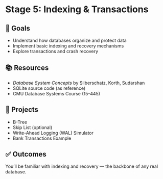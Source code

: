 # Stage 5: Indexing & Transactions

## 🎯 Goals
- Understand how databases organize and protect data
- Implement basic indexing and recovery mechanisms
- Explore transactions and crash recovery

## 📚 Resources
- *Database System Concepts* by Silberschatz, Korth, Sudarshan
- SQLite source code (as reference)
- CMU Database Systems Course (15-445)

## 📝 Projects
- B-Tree
- Skip List (optional)
- Write-Ahead Logging (WAL) Simulator
- Bank Transactions Example

## ✅ Outcomes
You’ll be familiar with indexing and recovery — the backbone of any real database.

